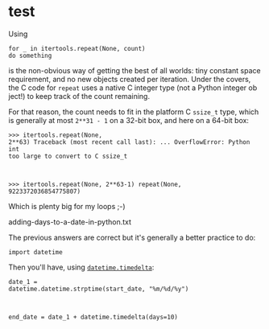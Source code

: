 # test  

<p>Using</p>

<code class="language-python">for _ in itertools.repeat(None, count)
    do something
</code>

<p>is the non-obvious way of getting the best of all worlds: tiny constant space requirement, and no new objects created per iteration. Under the covers, the C code for <code class="language-python">repeat</code> uses a native C integer type (not a Python integer ob
ject!) to keep track of the count remaining.</p>

<p>For that reason, the count needs to fit in the platform C <code class="language-python">ssize_t</code> type, which is generally at most <code class="language-python">2**31 - 1</code> on a 32-bit box, and here on a 64-bit box:</p>

<code class="language-python">&gt;&gt;&gt; itertools.repeat(None, 2**63)
Traceback (most recent call last):
    ...
OverflowError: Python int too large to convert to C ssize_t

&gt;&gt;&gt; itertools.repeat(None, 2**63-1)
repeat(None, 9223372036854775807)
</code>

<p>Which is plenty big for my loops ;-)</p>

adding-days-to-a-date-in-python.txt
    
<p>The previous answers are correct but it's generally a better practice to do:</p>

<code class="language-python">import datetime
</code>

<p>Then you'll have, using <a href="https://docs.python.org/2/library/datetime.html#datetime.timedelta" rel="noreferrer"><code class="language-python">datetime.timedelta</code></a>:</p>

<code class="language-python">date_1 = datetime.datetime.strptime(start_date, "%m/%d/%y")

end_date = date_1 + datetime.timedelta(days=10)
</code>
